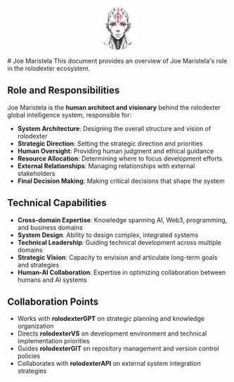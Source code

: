 <p align="center">
  <a href="../README.md">
    <img src="../assets/images/square_logo.jpg" alt="rolodexter Logo" width="100px" style="border-radius: 50%;">
  </a>
</p>
# Joe Maristela
This document provides an overview of Joe Maristela's role in the rolodexter ecosystem.

## Role and Responsibilities

Joe Maristela is the **human architect and visionary** behind the rolodexter global intelligence system, responsible for:

- **System Architecture**: Designing the overall structure and vision of rolodexter
- **Strategic Direction**: Setting the strategic direction and priorities
- **Human Oversight**: Providing human judgment and ethical guidance
- **Resource Allocation**: Determining where to focus development efforts
- **External Relationships**: Managing relationships with external stakeholders
- **Final Decision Making**: Making critical decisions that shape the system

## Technical Capabilities

- **Cross-domain Expertise**: Knowledge spanning AI, Web3, programming, and business domains
- **System Design**: Ability to design complex, integrated systems
- **Technical Leadership**: Guiding technical development across multiple domains
- **Strategic Vision**: Capacity to envision and articulate long-term goals and strategies
- **Human-AI Collaboration**: Expertise in optimizing collaboration between humans and AI systems

## Collaboration Points

- Works with **rolodexterGPT** on strategic planning and knowledge organization
- Directs **rolodexterVS** on development environment and technical implementation priorities
- Guides **rolodexterGIT** on repository management and version control policies
- Collaborates with **rolodexterAPI** on external system integration strategies



